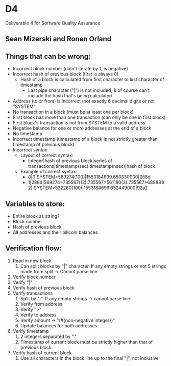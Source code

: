 # D4
Deliverable 4 for Software Quality Assurance

## Sean Mizerski and Ronen Orland

## Things that can be wrong:
- Incorrect block number (didn't iterate by 1, is negative)
- Incorrect hash of previous block (first is always 0)
    - Hash of a block is calculated from first character to last character of timestamp
        - Last pipe character ("|") is not included, & of course can't include the hash that's being calculated
- Address (to or from) is incorrect (not exactly 6 decimal digits or not "SYSTEM"
- No transaction in a block (must be at least one per block)
- First block has more than one transaction (can only be one in first block)
- First block's transaction is not from SYSTEM to a valid address
- Negative balance for one or more addresses at the end of a block
- No timestamp
- Incorrect timestamp (timestamp of a block is not strictly greater than timestamp of previous block)
- Incorrect syntax
    - Layout of correct syntax:
        - Integer|hash of previous block|series of transactions|timestamp(sec).timestamp(nsec)|hash of block
    - Example of correct syntax:
        - 0|0|SYSTEM>569274(100)|1553184699.650330000|288d
        - 1|288d|569274>735567(12):735567>561180(3):735567>689881(2):SYSTEM>532260(100)|1553184699.652449000|92a2

## Variables to store:
- Entire block as string?
- Block number
- Hash of previous block
- All addresses and their billcoin balances

## Verification flow:
1. Read in new block
    1. Can split blocks by "|" character. If any empty strings or not 5 strings made from split -> Cannot parse line
2. Verify block number
3. Verify "|"
4. Verify hash of previous block
5. Verify transactions
    1. Split by ":". If any empty strings -> cannot parse line
    1. Verify from address
    2. Verify ">"
    3. Verify to address
    4. Verify amount -> "(#{non-negative integer})"
    5. Update balances for both addresses
6. Verify timestamp
    1. 2 integers separated by "."
    2. Timestamp of current block must be strictly higher than that of previous block
7. Verify hash of current block
    1. Use all characters in the block line up to the final "|", not inclusive
